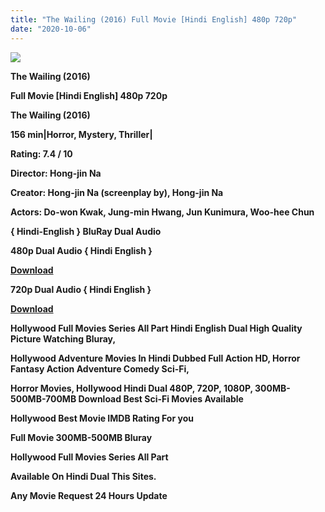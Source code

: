 ```yaml
---
title: "The Wailing (2016) Full Movie [Hindi English] 480p 720p"
date: "2020-10-06"
---
```


[**![](https://1.bp.blogspot.com/-n-VFr6mlDMA/X3iHBXZylmI/AAAAAAAAAUQ/ecaSLRcQyzYy5ty-RdKqY8Mi73EoIoCEgCLcBGAsYHQ/s16000/images{2deb609f52c527dc8b4fbab26c6d0bae2964b23de7178cabf97238dc1868ff55}252820{2deb609f52c527dc8b4fbab26c6d0bae2964b23de7178cabf97238dc1868ff55}2529-{2deb609f52c527dc8b4fbab26c6d0bae2964b23de7178cabf97238dc1868ff55}2B1.webp)**](https://1.bp.blogspot.com/-n-VFr6mlDMA/X3iHBXZylmI/AAAAAAAAAUQ/ecaSLRcQyzYy5ty-RdKqY8Mi73EoIoCEgCLcBGAsYHQ/s674/images{2deb609f52c527dc8b4fbab26c6d0bae2964b23de7178cabf97238dc1868ff55}252820{2deb609f52c527dc8b4fbab26c6d0bae2964b23de7178cabf97238dc1868ff55}2529-{2deb609f52c527dc8b4fbab26c6d0bae2964b23de7178cabf97238dc1868ff55}2B1.webp)

 **The Wailing (2016)**

**Full Movie \[Hindi English\] 480p 720p** 

**The Wailing (2016)**

**156 min|Horror, Mystery, Thriller|**

**Rating: 7.4 / 10** 

**Director: Hong-jin Na**

**Creator: Hong-jin Na (screenplay by), Hong-jin Na**

**Actors: Do-won Kwak, Jung-min Hwang, Jun Kunimura, Woo-hee Chun**

**{ Hindi-English } BluRay Dual Audio**

**480p Dual Audio { Hindi English }**

[**Download**](https://earningkarlo.blogspot.com/2020/06/blogger-main-movie-downloading-site.html#?o=f8976fa5f530ff62e793cfbe3843516bd7df98669758348011ccef278c78f7eeb4cdb131170cc174d5577968e607ea1984ac292fef5c8a61)

**720p Dual Audio { Hindi English }**

[**Download**](https://topkiearning.blogspot.com/2020/07/100-trusted-url-shortener-sites-no.html#?o=5e35ad383ffd4f142de5f0850b594be22ae862383f446410a3134b68c2fd0a99a22857290843c91e7eb24c42beb6db57972a9a385744e5bd)

**Hollywood Full Movies Series All Part Hindi English Dual High Quality Picture Watching Bluray,**

 **Hollywood Adventure Movies In Hindi Dubbed Full Action HD, Horror Fantasy Action Adventure Comedy Sci-Fi,**

**Horror Movies, Hollywood Hindi Dual 480P, 720P, 1080P, 300MB-500MB-700MB Download Best Sci-Fi Movies Available** 

**Hollywood Best Movie IMDB Rating For you**

**Full Movie 300MB-500MB Bluray**

**Hollywood Full Movies Series All Part**

**Available On Hindi Dual This Sites.**

**Any Movie Request 24 Hours Update**
